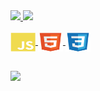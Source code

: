 <div>
   <a href="https://github.com/HigorGabriel2">
   <img height="180em" src="https://github-readme-stats.vercel.app/api?username=HigorGabriel2 &show_icons=true&theme=tokyonight&include_all_commits=true&count_private=true"/>
   <img height="180em" src="https://github-readme-stats.vercel.app/api/top-langs/?username=HigorGabriel2 &layout=compact&langs_count=6&theme=tokyonight"/>
</div>
    
<div style="display: inline_block"><br>
  <img align="center" alt="Js" height="30" width="40" src="https://raw.githubusercontent.com/devicons/devicon/master/icons/javascript/javascript-plain.svg">
  <img align="center" alt="HTML" height="30" width="40" src="https://raw.githubusercontent.com/devicons/devicon/master/icons/html5/html5-original.svg">
  <img align="center" alt="CSS" height="30" width="40" src="https://raw.githubusercontent.com/devicons/devicon/master/icons/css3/css3-original.svg">
</div>
 
<br>
 
 
<div> 

  
  <a href = "gabrielhigor468@gmail.com"><img src="https://img.shields.io/badge/-Gmail-%23333?style=for-the-badge&logo=gmail&logoColor=white" target="_blank"></a>
  
